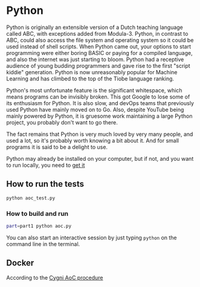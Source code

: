 # Python
Python is originally an extensible version of a Dutch teaching language called ABC, with exceptions added from Modula-3. Python, in contrast to ABC, could also access the file system and operating system so it could be used instead of shell scripts.
When Python came out, your options to start programming were either boring BASIC or paying for a compiled language, and also the internet was just starting to bloom. Python had a receptive audience of young budding programmers and gave rise to the first "script kiddie" generation. Python is now unreasonably popular for Machine Learning and has climbed to the top of the Tiobe language ranking.

Python's most unfortunate feature is the significant whitespace, which means programs can be invisibly broken. This got Google to lose some of its enthusiasm for Python. It is also slow, and devOps teams that previously used Python have mainly moved on to Go. Also, despite YouTube being mainly powered by Python, it is gruesome work maintaining a large Python project, you probably don't want to go there.

The fact remains that Python is very much loved by very many people, and used a lot, so it's probably worth knowing a bit about it. And for small programs it is said to be a delight to use.

Python may already be installed on your computer, but if not, and you want to run locally, you need to [get it](https://www.python.org/downloads/)

## How to run the tests

```bash
python aoc_test.py
```

### How to build and run
```bash
part=part1 python aoc.py
```

You can also start an interactive session by just typing `python` on the command line in the terminal.

## Docker
According to the [Cygni AoC procedure](https://github.com/cygni/aoc_example)
